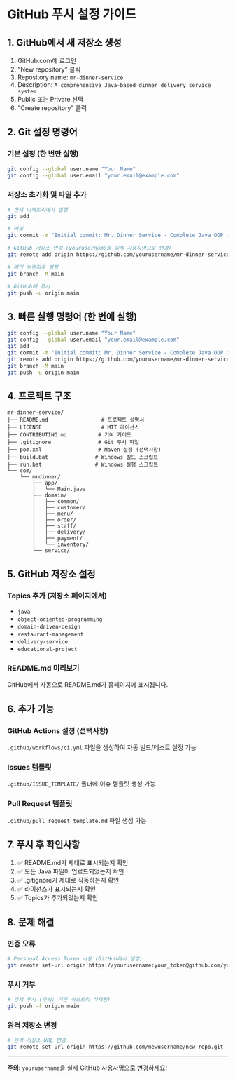 # GitHub 푸시 설정 가이드

## 1. GitHub에서 새 저장소 생성
1. GitHub.com에 로그인
2. "New repository" 클릭
3. Repository name: `mr-dinner-service`
4. Description: `A comprehensive Java-based dinner delivery service system`
5. Public 또는 Private 선택
6. "Create repository" 클릭

## 2. Git 설정 명령어

### 기본 설정 (한 번만 실행)
```bash
git config --global user.name "Your Name"
git config --global user.email "your.email@example.com"
```

### 저장소 초기화 및 파일 추가
```bash
# 현재 디렉토리에서 실행
git add .

# 커밋
git commit -m "Initial commit: Mr. Dinner Service - Complete Java OOP implementation"

# GitHub 저장소 연결 (yourusername을 실제 사용자명으로 변경)
git remote add origin https://github.com/yourusername/mr-dinner-service.git

# 메인 브랜치로 설정
git branch -M main

# GitHub에 푸시
git push -u origin main
```

## 3. 빠른 실행 명령어 (한 번에 실행)

```bash
git config --global user.name "Your Name"
git config --global user.email "your.email@example.com"
git add .
git commit -m "Initial commit: Mr. Dinner Service - Complete Java OOP implementation"
git remote add origin https://github.com/yourusername/mr-dinner-service.git
git branch -M main
git push -u origin main
```

## 4. 프로젝트 구조
```
mr-dinner-service/
├── README.md                 # 프로젝트 설명서
├── LICENSE                   # MIT 라이선스
├── CONTRIBUTING.md          # 기여 가이드
├── .gitignore               # Git 무시 파일
├── pom.xml                  # Maven 설정 (선택사항)
├── build.bat               # Windows 빌드 스크립트
├── run.bat                 # Windows 실행 스크립트
└── com/
    └── mrdinner/
        ├── app/
        │   └── Main.java
        ├── domain/
        │   ├── common/
        │   ├── customer/
        │   ├── menu/
        │   ├── order/
        │   ├── staff/
        │   ├── delivery/
        │   ├── payment/
        │   └── inventory/
        └── service/
```

## 5. GitHub 저장소 설정

### Topics 추가 (저장소 페이지에서)
- `java`
- `object-oriented-programming`
- `domain-driven-design`
- `restaurant-management`
- `delivery-service`
- `educational-project`

### README.md 미리보기
GitHub에서 자동으로 README.md가 홈페이지에 표시됩니다.

## 6. 추가 기능

### GitHub Actions 설정 (선택사항)
`.github/workflows/ci.yml` 파일을 생성하여 자동 빌드/테스트 설정 가능

### Issues 템플릿
`.github/ISSUE_TEMPLATE/` 폴더에 이슈 템플릿 생성 가능

### Pull Request 템플릿
`.github/pull_request_template.md` 파일 생성 가능

## 7. 푸시 후 확인사항

1. ✅ README.md가 제대로 표시되는지 확인
2. ✅ 모든 Java 파일이 업로드되었는지 확인
3. ✅ .gitignore가 제대로 작동하는지 확인
4. ✅ 라이선스가 표시되는지 확인
5. ✅ Topics가 추가되었는지 확인

## 8. 문제 해결

### 인증 오류
```bash
# Personal Access Token 사용 (GitHub에서 생성)
git remote set-url origin https://yourusername:your_token@github.com/yourusername/mr-dinner-service.git
```

### 푸시 거부
```bash
# 강제 푸시 (주의: 기존 히스토리 삭제됨)
git push -f origin main
```

### 원격 저장소 변경
```bash
# 원격 저장소 URL 변경
git remote set-url origin https://github.com/newusername/new-repo.git
```

---

**주의**: `yourusername`을 실제 GitHub 사용자명으로 변경하세요!
